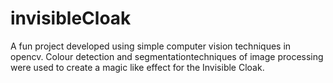 # invisibleCloak
A fun project developed using simple computer vision techniques in opencv. Colour detection and segmentationtechniques of image processing were used to create a magic like effect for the Invisible Cloak.
